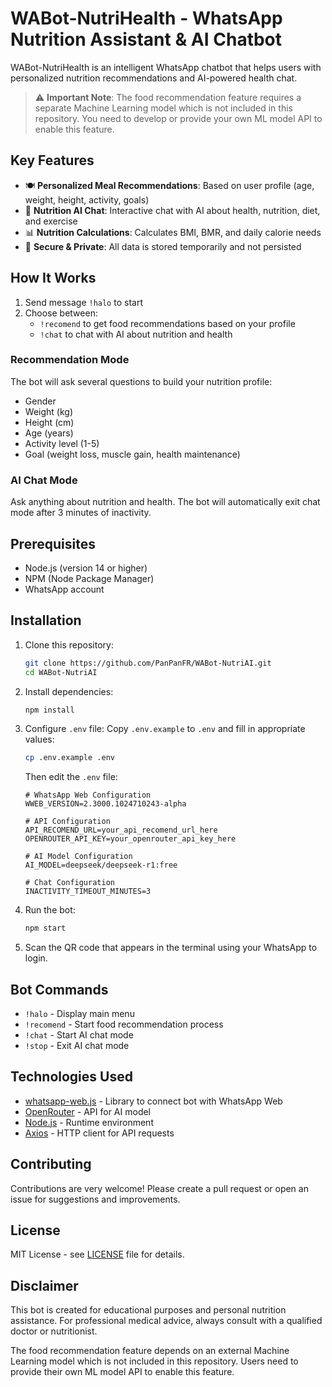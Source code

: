 # WABot-NutriHealth - WhatsApp Nutrition Assistant & AI Chatbot

WABot-NutriHealth is an intelligent WhatsApp chatbot that helps users with personalized nutrition recommendations and AI-powered health chat.

> ⚠️ **Important Note**: The food recommendation feature requires a separate Machine Learning model which is not included in this repository. You need to develop or provide your own ML model API to enable this feature.

## Key Features

- 🍽️ **Personalized Meal Recommendations**: Based on user profile (age, weight, height, activity, goals)
- 💬 **Nutrition AI Chat**: Interactive chat with AI about health, nutrition, diet, and exercise
- 📊 **Nutrition Calculations**: Calculates BMI, BMR, and daily calorie needs
- 🔐 **Secure & Private**: All data is stored temporarily and not persisted

## How It Works

1. Send message `!halo` to start
2. Choose between:
   - `!recomend` to get food recommendations based on your profile
   - `!chat` to chat with AI about nutrition and health

### Recommendation Mode
The bot will ask several questions to build your nutrition profile:
- Gender
- Weight (kg)
- Height (cm)
- Age (years)
- Activity level (1-5)
- Goal (weight loss, muscle gain, health maintenance)

### AI Chat Mode
Ask anything about nutrition and health. The bot will automatically exit chat mode after 3 minutes of inactivity.

## Prerequisites

- Node.js (version 14 or higher)
- NPM (Node Package Manager)
- WhatsApp account

## Installation

1. Clone this repository:
   ```bash
   git clone https://github.com/PanPanFR/WABot-NutriAI.git
   cd WABot-NutriAI
   ```

2. Install dependencies:
   ```bash
   npm install
   ```

3. Configure `.env` file:
   Copy `.env.example` to `.env` and fill in appropriate values:
   ```bash
   cp .env.example .env
   ```
   
   Then edit the `.env` file:
   ```env
   # WhatsApp Web Configuration
   WWEB_VERSION=2.3000.1024710243-alpha

   # API Configuration
   API_RECOMEND_URL=your_api_recomend_url_here
   OPENROUTER_API_KEY=your_openrouter_api_key_here

   # AI Model Configuration
   AI_MODEL=deepseek/deepseek-r1:free

   # Chat Configuration
   INACTIVITY_TIMEOUT_MINUTES=3
   ```

4. Run the bot:
   ```bash
   npm start
   ```

5. Scan the QR code that appears in the terminal using your WhatsApp to login.

## Bot Commands

- `!halo` - Display main menu
- `!recomend` - Start food recommendation process
- `!chat` - Start AI chat mode
- `!stop` - Exit AI chat mode

## Technologies Used

- [whatsapp-web.js](https://github.com/pedroslopez/whatsapp-web.js) - Library to connect bot with WhatsApp Web
- [OpenRouter](https://openrouter.ai/) - API for AI model
- [Node.js](https://nodejs.org/) - Runtime environment
- [Axios](https://axios-http.com/) - HTTP client for API requests

## Contributing

Contributions are very welcome! Please create a pull request or open an issue for suggestions and improvements.

## License

MIT License - see [LICENSE](LICENSE) file for details.

## Disclaimer

This bot is created for educational purposes and personal nutrition assistance. For professional medical advice, always consult with a qualified doctor or nutritionist.

The food recommendation feature depends on an external Machine Learning model which is not included in this repository. Users need to provide their own ML model API to enable this feature.
